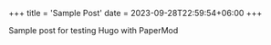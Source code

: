 +++
title = 'Sample Post'
date = 2023-09-28T22:59:54+06:00
+++

Sample post for testing Hugo with PaperMod
